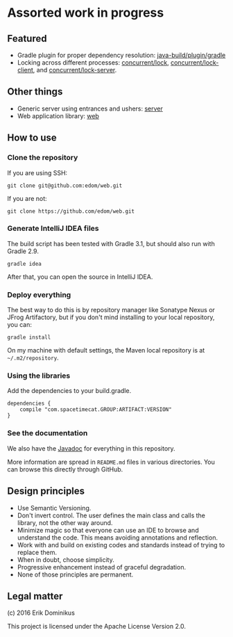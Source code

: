 # Assorted work in progress

## Featured

* Gradle plugin for proper dependency resolution:
[java-build/plugin/gradle](java-build/plugin/gradle)
* Locking across different processes:
[concurrent/lock](concurrent/lock),
[concurrent/lock-client](concurrent/lock-client), and
[concurrent/lock-server](concurrent/lock-server).

## Other things

* Generic server using entrances and ushers:
[server](server)
* Web application library:
[web](web)

## How to use

### Clone the repository

If you are using SSH:

```
git clone git@github.com:edom/web.git
```

If you are not:

```
git clone https://github.com/edom/web.git
```

### Generate IntelliJ IDEA files

The build script has been tested with Gradle 3.1,
but should also run with Gradle 2.9.

```
gradle idea
```

After that, you can open the source in IntelliJ IDEA.

### Deploy everything

The best way to do this is by repository manager
like Sonatype Nexus or JFrog Artifactory,
but if you don't mind installing to your local repository, you can:

```
gradle install
```

On my machine with default settings,
the Maven local repository is at `~/.m2/repository`.

### Using the libraries

Add the dependencies to your build.gradle.

```
dependencies {
    compile "com.spacetimecat.GROUP:ARTIFACT:VERSION"
}
```

### See the documentation

We also have the [Javadoc](https://edom.github.com/java-doc/index.html)
for everything in this repository.

More information are spread in `README.md` files in various directories.
You can browse this directly through GitHub.

## Design principles

* Use Semantic Versioning.
* Don't invert control.
The user defines the main class and calls the library,
not the other way around.
* Minimize magic so that everyone can use an IDE
to browse and understand the code.
This means avoiding annotations and reflection.
* Work with and build on existing codes and standards
instead of trying to replace them.
* When in doubt, choose simplicity.
* Progressive enhancement instead of graceful degradation.
* None of those principles are permanent.

## Legal matter

(c) 2016 Erik Dominikus

This project is licensed under the Apache License Version 2.0.
